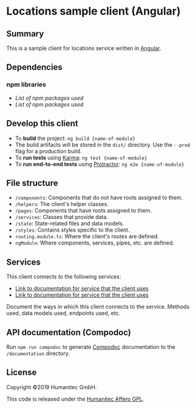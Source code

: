 # Locations sample client (Angular)

## Summary

This is a sample client for locations service written in [Angular](https://angularjs.org/). 

## Dependencies

### npm libraries

-  _List of npm packages used_
-  _List of npm packages used_

## Develop this client

-  To **build** the project: `ng build {name-of-module}`  
  -  The build artifacts will be stored in the `dist/` directory. Use the `--prod` flag for a production build.
-  To **run tests** using [Karma](https://karma-runner.github.io/0.13/index.html): `ng test {name-of-module}`
-  To **run end-to-end tests** using [Protractor](https://www.protractortest.org/#/): `ng e2e {name-of-module}`

## File structure

-  `/components`: Components that do not have roots assigned to them.
-  `/helpers`: The client's helper classes.
-  `/pages`: Components that have roots assigned to them.
-  `/services`: Classes that provide data.
-  `/state`: State-related files and data models.
-  `/styles`: Contains styles specific to the client.
-  `routing.module.ts`: Where the client's routes are defined.
-  `ngModule`: Where components, services, pipes, etc. are defined.

## Services

This client connects to the following services:

-  [Link to documentation for service that the client uses](https://example.com)
-  [Link to documentation for service that the client uses](https://example.com)

Document the ways in which this client connects to the service. Methods used, data models used, endpoints used, etc.

## API documentation (Compodoc)

Run `npm run compodoc` to generate [Compodoc](https://compodoc.github.io/compodoc/) documentation to the `/documentation` directory.

## License

Copyright &#169;2019 Humanitec GmbH.

This code is released under the [Humanitec Affero GPL](LICENSE).
